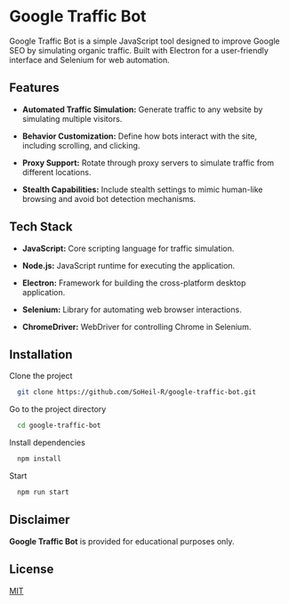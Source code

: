 
# Google Traffic Bot

Google Traffic Bot is a simple JavaScript tool designed to improve Google SEO by simulating organic traffic. Built with Electron for a user-friendly interface and Selenium for web automation.


## Features

- **Automated Traffic Simulation:** Generate traffic to any website by simulating multiple visitors.

- **Behavior Customization:** Define how bots interact with the site, including scrolling, and clicking.

- **Proxy Support:** Rotate through proxy servers to simulate traffic from different  locations.

- **Stealth Capabilities:** Include stealth settings to mimic human-like browsing and avoid bot detection mechanisms.


## Tech Stack

- **JavaScript:** Core scripting language for traffic simulation.

- **Node.js:** JavaScript runtime for executing the application.

- **Electron:** Framework for building the cross-platform desktop application.

- **Selenium:** Library for automating web browser interactions.

- **ChromeDriver:** WebDriver for controlling Chrome in Selenium.


## Installation

Clone the project

```bash
  git clone https://github.com/SoHeil-R/google-traffic-bot.git
```

Go to the project directory

```bash
  cd google-traffic-bot
```

Install dependencies

```bash
  npm install
```

Start

```bash
  npm run start
```


## Disclaimer

**Google Traffic Bot** is provided for educational purposes only.


## License

[MIT](https://choosealicense.com/licenses/mit/)

